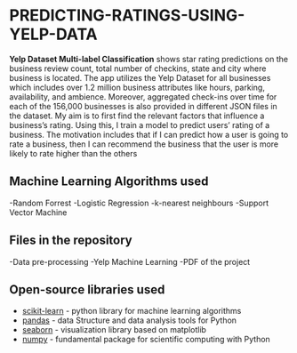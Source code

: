 # PREDICTING-RATINGS-USING-YELP-DATA

**Yelp Dataset Multi-label Classification** shows star rating predictions on the business review count, total number of checkins, state and city where business is located. The app utilizes the Yelp Dataset for all businesses which includes over 1.2 million business attributes like hours, parking, availability, and ambience. Moreover, aggregated check-ins over time for each of the 156,000 businesses is also provided in different JSON files in the dataset. My aim is to first find the relevant factors that influence a business’s rating. Using this, I train a model to predict users’ rating of a business. The motivation includes that if I can predict how a user is going to rate a business, then I can recommend the business that the user is more likely to rate higher than the others

## Machine Learning Algorithms used
-Random Forrest
-Logistic Regression
-k-nearest neighbours
-Support Vector Machine

## Files in the repository
-Data pre-processing
-Yelp Machine Learning
-PDF of the project

## Open-source libraries used

- [scikit-learn](http://scikit-learn.org/stable/) - python library for machine learning algorithms
- [pandas](https://pandas.pydata.org/) - data Structure and data analysis tools for Python
- [seaborn](https://seaborn.pydata.org/) - visualization library based on matplotlib
- [numpy](http://www.numpy.org/) - fundamental package for scientific computing with Python
